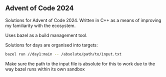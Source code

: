 Advent of Code 2024
-------------------

Solutions for Advent of Code 2024.
Written in C++ as a means of improving my familiarity with the ecosystem.

Uses bazel as a build management tool.

Solutions for days are organised into targets:

```sh
bazel run //day1:main -- /absolute/path/to/input.txt
```

Make sure the path to the input file is absolute for this to work due to the way bazel runs within its own sandbox

